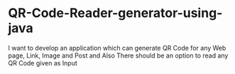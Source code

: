 # QR-Code-Reader-generator-using-java
I want to develop an application which can generate QR Code for any Web page, Link, Image and Post and Also There should be an option to read any QR Code given as Input
